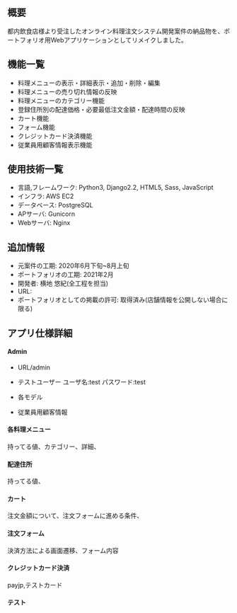## 概要
都内飲食店様より受注したオンライン料理注文システム開発案件の納品物を、ポートフォリオ用Webアプリケーションとしてリメイクしました。
## 機能一覧
- 料理メニューの表示・詳細表示・追加・削除・編集
- 料理メニューの売り切れ情報の反映
- 料理メニューのカテゴリー機能
- 登録住所別の配達価格・必要最低注文金額・配達時間の反映
- カート機能
- フォーム機能
- クレジットカード決済機能
- 従業員用顧客情報表示機能
## 使用技術一覧
- 言語,フレームワーク: Python3, Django2.2, HTML5, Sass, JavaScript
- インフラ: AWS EC2
- データベース: PostgreSQL
- APサーバ: Gunicorn
- Webサーバ: Nginx
## 追加情報
- 元案件の工期: 2020年6月下旬~8月上旬
- ポートフォリオの工期: 2021年2月
- 開発者: 横地 悠紀(全工程を担当)
- URL:
- ポートフォリオとしての掲載の許可: 取得済み(店舗情報を公開しない場合に限る)
## アプリ仕様詳細
#### Admin
- URL/admin
- テストユーザー
 ユーザ名:test
 パスワード:test
- 各モデル

- 従業員用顧客情報
#### 各料理メニュー
持ってる値、カテゴリー、詳細、
#### 配達住所
持ってる値、
#### カート
注文金額について、注文フォームに進める条件、
#### 注文フォーム
決済方法による画面遷移、フォーム内容
#### クレジットカード決済
payjp,テストカード
#### テスト
